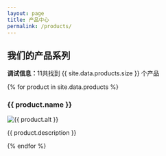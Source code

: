```yaml
---
layout: page
title: 产品中心
permalink: /products/
---
```


<h2>我们的产品系列</h2>

<!-- 调试：确认数据被读取 -->
<p><strong>调试信息：</strong>11共找到 {{ site.data.products.size }} 个产品</p>

<div class="product-grid">
  {% for product in site.data.products %}
    <div class="product-item">
      <h3>{{ product.name }}</h3>
      <img src="{{ product.image }}" alt="{{ product.alt }}" style="max-width: 100%; height: auto;">
      <p>{{ product.description }}</p>
    </div>
  {% endfor %}
</div>